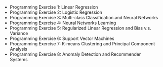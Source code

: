 - Programming Exercise 1: Linear Regression
- Programming Exercise 2: Logistic Regression
- Programming Exercise 3: Multi-class Classification and Neural Networks
- Programming Exercise 4: Neural Networks Learning
- Programming Exercise 5: Regularized Linear Regression and Bias v.s. Variance
- Programming Exercise 6: Support Vector Machines
- Programming Exercise 7: K-means Clustering and Principal Component Analysis
- Programming Exercise 8: Anomaly Detection and Recommender Systems
